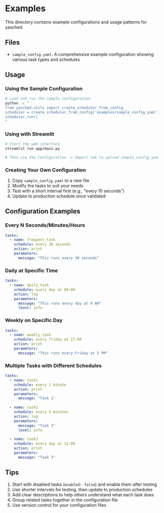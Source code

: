 # Examples

This directory contains example configurations and usage patterns for yasched.

## Files

- `sample_config.yaml`: A comprehensive example configuration showing various task types and schedules

## Usage

### Using the Sample Configuration

```bash
# Load and run the sample configuration
python -c "
from yasched.utils import create_scheduler_from_config
scheduler = create_scheduler_from_config('examples/sample_config.yaml')
scheduler.run()
"
```

### Using with Streamlit

```bash
# Start the web interface
streamlit run app/main.py

# Then use the Configuration -> Import tab to upload sample_config.yaml
```

### Creating Your Own Configuration

1. Copy `sample_config.yaml` to a new file
2. Modify the tasks to suit your needs
3. Test with a short interval first (e.g., "every 10 seconds")
4. Update to production schedule once validated

## Configuration Examples

### Every N Seconds/Minutes/Hours
```yaml
tasks:
  - name: frequent_task
    schedule: every 30 seconds
    action: print
    parameters:
      message: "This runs every 30 seconds"
```

### Daily at Specific Time
```yaml
tasks:
  - name: daily_task
    schedule: every day at 09:00
    action: log
    parameters:
      message: "This runs every day at 9 AM"
      level: info
```

### Weekly on Specific Day
```yaml
tasks:
  - name: weekly_task
    schedule: every friday at 17:00
    action: print
    parameters:
      message: "This runs every Friday at 5 PM"
```

### Multiple Tasks with Different Schedules
```yaml
tasks:
  - name: task1
    schedule: every 1 minute
    action: print
    parameters:
      message: "Task 1"
  
  - name: task2
    schedule: every 5 minutes
    action: log
    parameters:
      message: "Task 2"
      level: info
  
  - name: task3
    schedule: every day at 12:00
    action: print
    parameters:
      message: "Task 3"
```

## Tips

1. Start with disabled tasks (`enabled: false`) and enable them after testing
2. Use shorter intervals for testing, then update to production schedules
3. Add clear descriptions to help others understand what each task does
4. Group related tasks together in the configuration file
5. Use version control for your configuration files
